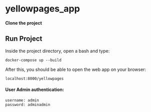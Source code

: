 # yellowpages_app

#### Clone the project


## Run Project

Inside the project directory, open a bash and type:

`docker-compose up --build`

After this, you should be able to open the web app on your browser:

`localhost:8000/yellowpages`

#### User Admin authentication:

```
username: admin 
password: adminadmin
```
